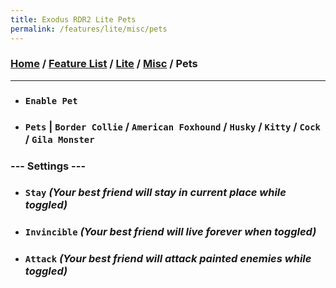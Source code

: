 ```yaml
---
title: Exodus RDR2 Lite Pets
permalink: /features/lite/misc/pets
---
```

### [Home](/) / [Feature List](/features) / [Lite](/features/lite) / [Misc](/features/lite/misc) / Pets
---
- ### `Enable Pet`
- ### `Pets` | `Border Collie` / `American Foxhound` / `Husky` / `Kitty` / `Cock` / `Gila Monster`
### --- Settings ---
- ### `Stay` *(Your best friend will stay in current place while toggled)*
- ### `Invincible` *(Your best friend will live forever when toggled)*
- ### `Attack` *(Your best friend will attack painted enemies while toggled)*
